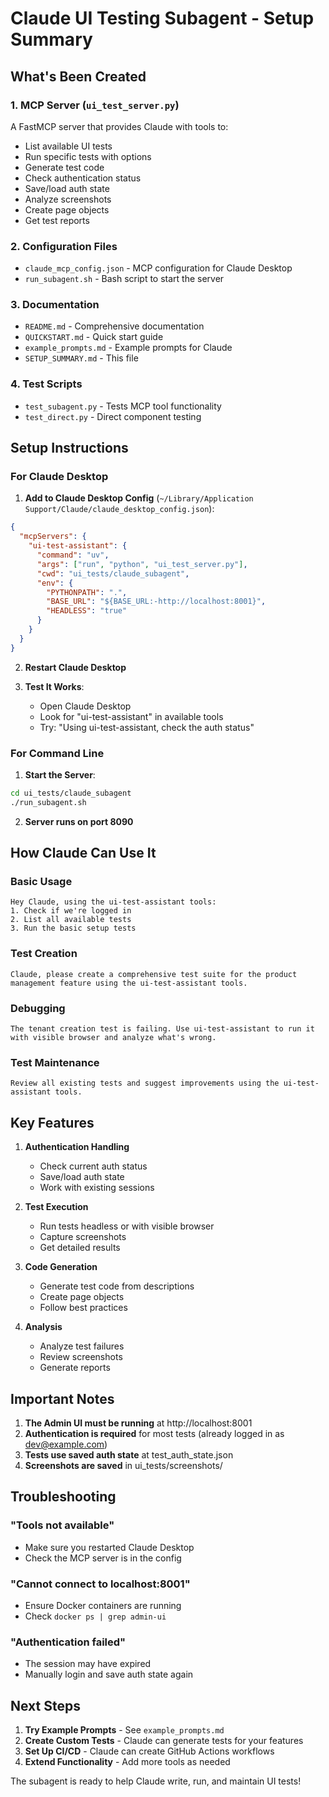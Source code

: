 # Claude UI Testing Subagent - Setup Summary

## What's Been Created

### 1. MCP Server (`ui_test_server.py`)
A FastMCP server that provides Claude with tools to:
- List available UI tests
- Run specific tests with options
- Generate test code
- Check authentication status
- Save/load auth state
- Analyze screenshots
- Create page objects
- Get test reports

### 2. Configuration Files
- `claude_mcp_config.json` - MCP configuration for Claude Desktop
- `run_subagent.sh` - Bash script to start the server

### 3. Documentation
- `README.md` - Comprehensive documentation
- `QUICKSTART.md` - Quick start guide
- `example_prompts.md` - Example prompts for Claude
- `SETUP_SUMMARY.md` - This file

### 4. Test Scripts
- `test_subagent.py` - Tests MCP tool functionality
- `test_direct.py` - Direct component testing

## Setup Instructions

### For Claude Desktop

1. **Add to Claude Desktop Config** (`~/Library/Application Support/Claude/claude_desktop_config.json`):

```json
{
  "mcpServers": {
    "ui-test-assistant": {
      "command": "uv",
      "args": ["run", "python", "ui_test_server.py"],
      "cwd": "ui_tests/claude_subagent",
      "env": {
        "PYTHONPATH": ".",
        "BASE_URL": "${BASE_URL:-http://localhost:8001}",
        "HEADLESS": "true"
      }
    }
  }
}
```

2. **Restart Claude Desktop**

3. **Test It Works**:
   - Open Claude Desktop
   - Look for "ui-test-assistant" in available tools
   - Try: "Using ui-test-assistant, check the auth status"

### For Command Line

1. **Start the Server**:
```bash
cd ui_tests/claude_subagent
./run_subagent.sh
```

2. **Server runs on port 8090**

## How Claude Can Use It

### Basic Usage
```
Hey Claude, using the ui-test-assistant tools:
1. Check if we're logged in
2. List all available tests
3. Run the basic setup tests
```

### Test Creation
```
Claude, please create a comprehensive test suite for the product management feature using the ui-test-assistant tools.
```

### Debugging
```
The tenant creation test is failing. Use ui-test-assistant to run it with visible browser and analyze what's wrong.
```

### Test Maintenance
```
Review all existing tests and suggest improvements using the ui-test-assistant tools.
```

## Key Features

1. **Authentication Handling**
   - Check current auth status
   - Save/load auth state
   - Work with existing sessions

2. **Test Execution**
   - Run tests headless or with visible browser
   - Capture screenshots
   - Get detailed results

3. **Code Generation**
   - Generate test code from descriptions
   - Create page objects
   - Follow best practices

4. **Analysis**
   - Analyze test failures
   - Review screenshots
   - Generate reports

## Important Notes

1. **The Admin UI must be running** at http://localhost:8001
2. **Authentication is required** for most tests (already logged in as dev@example.com)
3. **Tests use saved auth state** at test_auth_state.json
4. **Screenshots are saved** in ui_tests/screenshots/

## Troubleshooting

### "Tools not available"
- Make sure you restarted Claude Desktop
- Check the MCP server is in the config

### "Cannot connect to localhost:8001"
- Ensure Docker containers are running
- Check `docker ps | grep admin-ui`

### "Authentication failed"
- The session may have expired
- Manually login and save auth state again

## Next Steps

1. **Try Example Prompts** - See `example_prompts.md`
2. **Create Custom Tests** - Claude can generate tests for your features
3. **Set Up CI/CD** - Claude can create GitHub Actions workflows
4. **Extend Functionality** - Add more tools as needed

The subagent is ready to help Claude write, run, and maintain UI tests!